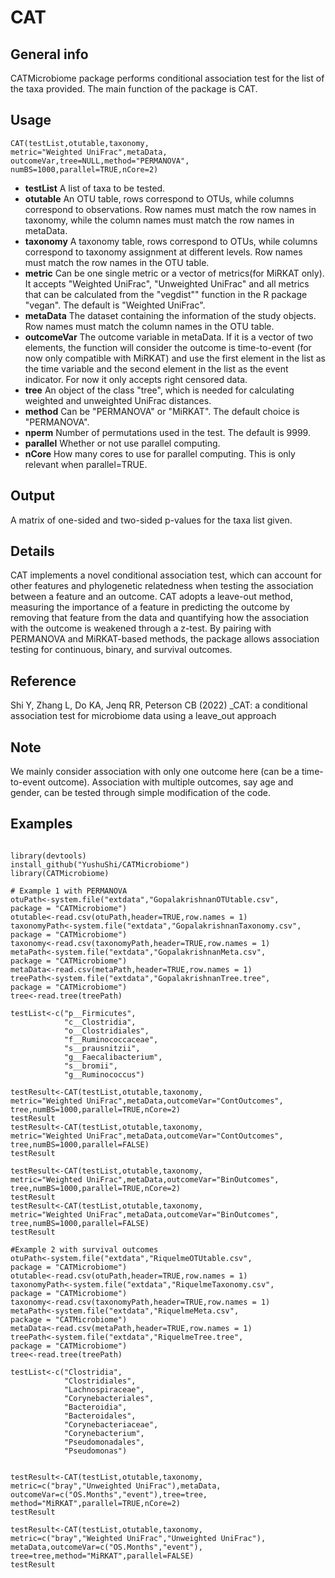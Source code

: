# CAT

## General info
CATMicrobiome package performs conditional association test for the list of the taxa provided. The main function of the package is CAT.
	
## Usage

```
CAT(testList,otutable,taxonomy,
metric="Weighted UniFrac",metaData,
outcomeVar,tree=NULL,method="PERMANOVA",
numBS=1000,parallel=TRUE,nCore=2)
```

* **testList** A list of taxa to be tested.
* **otutable** An OTU table, rows correspond to OTUs, while columns correspond to observations. Row names must match the row names in taxonomy, while the column names must match the row names in metaData.
* **taxonomy** A taxonomy table, rows correspond to OTUs, while columns correspond to taxonomy assignment at different levels. Row names must match the row names in the OTU table.
* **metric** Can be one single metric or a vector of metrics(for MiRKAT only). It accepts "Weighted UniFrac", "Unweighted UniFrac" and all metrics that can be calculated from the "vegdist"" function in the R package "vegan". The default is "Weighted UniFrac".
* **metaData** The dataset containing the information of the study objects. Row names must match the column names in the OTU table.
* **outcomeVar** The outcome variable in metaData. If it is a vector of two elements, the function will consider the outcome is time-to-event (for now only compatible with MiRKAT) and use the first element in the list as the time variable and the second element in the list as the event indicator. For now it only accepts right censored data.
* **tree** An object of the class "tree", which is needed for calculating weighted and unweighted UniFrac distances.
* **method** Can be "PERMANOVA" or "MiRKAT". The default choice is "PERMANOVA".
* **nperm** Number of permutations used in the test. The default is 9999.
* **parallel** Whether or not use parallel computing.
* **nCore** How many cores to use for parallel computing. This is only relevant when parallel=TRUE.

## Output
A matrix of one-sided and two-sided p-values for the taxa list given.

## Details

CAT implements a novel conditional association test, which can account for other features and phylogenetic relatedness when testing the association between a feature and an outcome. CAT adopts a leave-out method, measuring the importance of a feature in predicting the outcome by removing that feature from the data and quantifying how the association with the outcome is weakened through a z-test. By pairing with PERMANOVA and MiRKAT-based methods, the package allows association testing for continuous, binary, and survival outcomes.

## Reference
Shi Y, Zhang L, Do KA, Jenq RR, Peterson CB (2022) _CAT: a conditional association test for microbiome data using a leave_out approach

## Note

We mainly consider association with only one outcome here (can be a time-to-event outcome). Association with multiple outcomes, say age and gender, can be tested through simple modification of the code.

## Examples

```

library(devtools)
install_github("YushuShi/CATMicrobiome")
library(CATMicrobiome) 
 
# Example 1 with PERMANOVA
otuPath<-system.file("extdata","GopalakrishnanOTUtable.csv", 
package = "CATMicrobiome")
otutable<-read.csv(otuPath,header=TRUE,row.names = 1)
taxonomyPath<-system.file("extdata","GopalakrishnanTaxonomy.csv", 
package = "CATMicrobiome")
taxonomy<-read.csv(taxonomyPath,header=TRUE,row.names = 1)
metaPath<-system.file("extdata","GopalakrishnanMeta.csv", 
package = "CATMicrobiome")
metaData<-read.csv(metaPath,header=TRUE,row.names = 1)
treePath<-system.file("extdata","GopalakrishnanTree.tree", 
package = "CATMicrobiome")
tree<-read.tree(treePath)

testList<-c("p__Firmicutes",
            "c__Clostridia",
            "o__Clostridiales",
            "f__Ruminococcaceae",
            "s__prausnitzii",
            "g__Faecalibacterium",
            "s__bromii",
            "g__Ruminococcus")

testResult<-CAT(testList,otutable,taxonomy,
metric="Weighted UniFrac",metaData,outcomeVar="ContOutcomes",
tree,numBS=1000,parallel=TRUE,nCore=2)
testResult
testResult<-CAT(testList,otutable,taxonomy,
metric="Weighted UniFrac",metaData,outcomeVar="ContOutcomes",
tree,numBS=1000,parallel=FALSE)
testResult

testResult<-CAT(testList,otutable,taxonomy,
metric="Weighted UniFrac",metaData,outcomeVar="BinOutcomes",
tree,numBS=1000,parallel=TRUE,nCore=2)
testResult
testResult<-CAT(testList,otutable,taxonomy,
metric="Weighted UniFrac",metaData,outcomeVar="BinOutcomes",
tree,numBS=1000,parallel=FALSE)
testResult

#Example 2 with survival outcomes
otuPath<-system.file("extdata","RiquelmeOTUtable.csv", 
package = "CATMicrobiome")
otutable<-read.csv(otuPath,header=TRUE,row.names = 1)
taxonomyPath<-system.file("extdata","RiquelmeTaxonomy.csv", 
package = "CATMicrobiome")
taxonomy<-read.csv(taxonomyPath,header=TRUE,row.names = 1)
metaPath<-system.file("extdata","RiquelmeMeta.csv", 
package = "CATMicrobiome")
metaData<-read.csv(metaPath,header=TRUE,row.names = 1)
treePath<-system.file("extdata","RiquelmeTree.tree", 
package = "CATMicrobiome")
tree<-read.tree(treePath)

testList<-c("Clostridia",
            "Clostridiales",
            "Lachnospiraceae",
            "Corynebacteriales",
            "Bacteroidia",
            "Bacteroidales",
            "Corynebacteriaceae",
            "Corynebacterium",
            "Pseudomonadales",
            "Pseudomonas")


testResult<-CAT(testList,otutable,taxonomy,
metric=c("bray","Unweighted UniFrac"),metaData,
outcomeVar=c("OS.Months","event"),tree=tree,
method="MiRKAT",parallel=TRUE,nCore=2)
testResult

testResult<-CAT(testList,otutable,taxonomy,
metric=c("bray","Weighted UniFrac","Unweighted UniFrac"),
metaData,outcomeVar=c("OS.Months","event"),
tree=tree,method="MiRKAT",parallel=FALSE)
testResult
```

